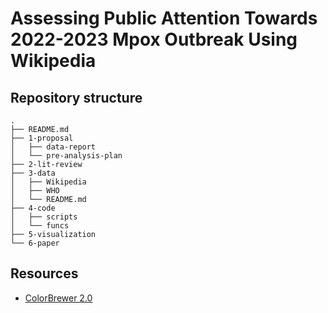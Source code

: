 # Assessing Public Attention Towards 2022-2023 Mpox Outbreak Using Wikipedia

<!-- inspo from https://github.com/davidpomerenke/protest-impact -->

<!-- ## Abstract -->

<!-- [➡️ Download the report]() --> 

<!-- [➡️ Download the dataset]() -->

## Repository structure

    .
    ├── README.md
    ├── 1-proposal
    │	├── data-report
    │	└── pre-analysis-plan
    ├── 2-lit-review
    ├── 3-data
    │	├── Wikipedia
    │	├── WHO
    │	└── README.md
    ├── 4-code
    │	├── scripts
    │	└── funcs
    ├── 5-visualization
    └── 6-paper

<!-- ## Sources -->

## Resources

- [ColorBrewer 2.0](https://colorbrewer2.org/)

<!-- ## License --> 
